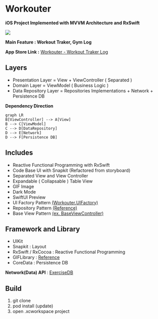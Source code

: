 

# Workouter
**iOS Project Implemented with MVVM Architecture and RxSwift** 

![](https://github.com/JongHyunLee84/Workouter/assets/112399028/82bc0c6a-45c0-403e-be6e-b3959059f5bc)

**Main Feature : Workout Traker, Gym Log** 

**App Store Link :** <a href="https://apps.apple.com/kr/app/workouter-workout-tracker-log/id6447367318" target="_blank">Workouter - Workout Traker Log</a>

## Layers
-  Presentation Layer = View + ViewController ( Separated )
- Domain Layer = ViewModel ( Business Logic )
-  Data Repository Layer = Repositories Implementations + Network + Persistence DB

**Dependency Direction**
```mermaid
graph LR
B[ViewController] --> A[View]
B --> C[ViewModel]
C --> D[DataRepository]
D --> E[Network]
D --> F[Persistence DB]
```
## Includes
- Reactive Functional Programming with RxSwift
- Code Base UI with Snapkit (Refactored from storyboard)
- Separated View and View Controller
- Expandable ( Collapsable ) Table View
- GIF Image
- Dark Mode
- SwiftUI Preview
- UI Factory Pattern <a href="https://github.com/JongHyunLee84/Workouter/blob/main/Workouter/Utilities/UI/UIFactory.swift" target="_blank">(Workouter.UIFactory)</a>
- Repository Pattern <a href="https://github.com/kudoleh/iOS-Clean-Architecture-MVVM/tree/master/ExampleMVVM/Domain/Interfaces/Repositories" target="_blank">(Reference)</a>
- Base View Pattern <a href="https://github.com/JongHyunLee84/Workouter/blob/main/Workouter/Utilities/UI/BaseUI/BaseViewController.swift" target="_blank">(ex. BaseViewController)</a>
## Framework and Library
- UIKit
- Snapkit : Layout
- RxSwift / RxCocoa : Reactive Functional Programming
- GIFLibrary : <a href="https://github.com/kiritmodi2702/GIF-Swift/blob/master/GIF-Swift/iOSDevCenters+GIF.swift" target="_blank">Reference</a>
- CoreData : Persistence DB

**Network(Data) API**  :  <a href="https://rapidapi.com/justin-WFnsXH_t6/api/exercisedb/" target="_blank">ExerciseDB</a>
## Build
1. git clone
2. pod install (update)
3. open .xcworkspace project
